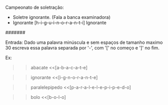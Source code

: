 Campeonato de soletração:
- Soletre ignorante. (Fala a banca examinadora)
- Ignorante [h-i-g-u-i-n-o-r-a-n-t-i] Ignorante

#######

Entrada:
Dado uma palavra minúscula e sem espaços de tamanho maximo 30 escreva essa palavra separada por '-', com '[' no começo e ']' no fim.

Ex:
>>abacate
<<[a-b-a-c-a-t-e]

>>ignorante
<<[i-g-n-o-r-a-n-t-e]

>>paralelepipedo
<<[p-a-r-a-l-e-l-e-p-i-p-e-d-o]

>>bolo
<<[b-o-l-o]